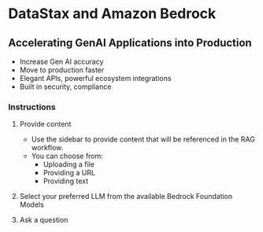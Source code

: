 # DataStax and Amazon Bedrock

## Accelerating GenAI Applications into Production

- Increase Gen AI accuracy
- Move to production faster
- Elegant APIs, powerful ecosystem integrations
- Built in security, compliance

### Instructions

1. Provide content

    - Use the sidebar to provide content that will be referenced in the RAG workflow.
    - You can choose from:
        - Uploading a file
        - Providing a URL 
        - Providing text

2. Select your preferred LLM from the available Bedrock Foundation Models

3. Ask a question
